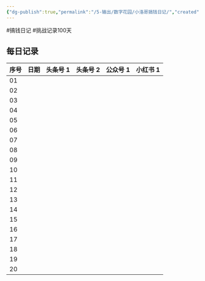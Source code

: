 ```yaml
---
{"dg-publish":true,"permalink":"/5-输出/数字花园/小洛哥搞钱日记/","created":"2024-04-03","updated":"2024-04-03"}
---
```


#搞钱日记 #挑战记录100天

## 每日记录

| 序号  | 日期  | 头条号 1 | 头条号 2 | 公众号 1 | 小红书 1 |
| --- | --- | ---- | ---- | ---- | ---- |
| 01  |     |      |      |      |      |
| 02  |     |      |      |      |      |
| 03  |     |      |      |      |      |
| 04  |     |      |      |      |      |
| 05  |     |      |      |      |      |
| 06  |     |      |      |      |      |
| 07  |     |      |      |      |      |
| 08  |     |      |      |      |      |
| 09  |     |      |      |      |      |
| 10  |     |      |      |      |      |
| 11  |     |      |      |      |      |
| 12  |     |      |      |      |      |
| 13  |     |      |      |      |      |
| 14  |     |      |      |      |      |
| 15  |     |      |      |      |      |
| 16  |     |      |      |      |      |
| 17  |     |      |      |      |      |
| 18  |     |      |      |      |      |
| 19  |     |      |      |      |      |
| 20  |     |      |      |      |      |
